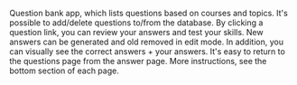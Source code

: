 Question bank app, which lists questions based on courses and topics. It's possible to add/delete questions to/from the database. By clicking a question link, you can review your answers and test your skills. New answers can be generated and old removed in edit mode. In addition, you can visually see the correct answers + your answers. It's easy to return to the questions page from the answer page. More instructions, see the bottom section of each page.
